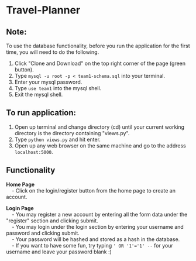 # Travel-Planner

## Note:
To use the database functionality, before you run the application for the first time, you will need to do the following.

1. Click "Clone and Download" on the top right corner of the page (green button).
2. Type `mysql -u root -p < team1-schema.sql` into your terminal.
3. Enter your mysql password.
4. Type `use team1` into the mysql shell.
5. Exit the mysql shell.

## To run application:
1. Open up terminal and change directory (cd) until your current working directory is the directory containing "views.py".
2. Type `python views.py` and hit enter.
3. Open up any web browser on the same machine and go to the address `localhost:5000`.

## Functionality
<b>Home Page</b><br />
&nbsp;&nbsp;&nbsp;&nbsp;- Click on the login/register button from the home page to create an account.

<b>Login Page</b><br />
&nbsp;&nbsp;&nbsp;&nbsp;- You may register a new account by entering all the form data under the "register" section and clicking submit.<br />
&nbsp;&nbsp;&nbsp;&nbsp;- You may login under the login section by entering your username and password and clicking submit.<br />
&nbsp;&nbsp;&nbsp;&nbsp;- Your password will be hashed and stored as a hash in the database.<br />
&nbsp;&nbsp;&nbsp;&nbsp;- If you want to have some fun, try typing `' OR '1'='1' --` for your username and leave your password blank :)
